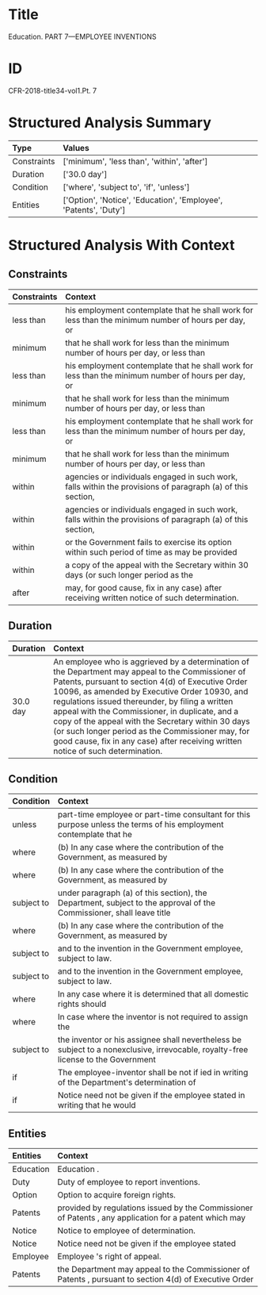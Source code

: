 # Title

 Education. PART 7—EMPLOYEE INVENTIONS


# ID

 CFR-2018-title34-vol1.Pt. 7


# Structured Analysis Summary

| Type        | Values                                                           |
|:------------|:-----------------------------------------------------------------|
| Constraints | ['minimum', 'less than', 'within', 'after']                      |
| Duration    | ['30.0 day']                                                     |
| Condition   | ['where', 'subject to', 'if', 'unless']                          |
| Entities    | ['Option', 'Notice', 'Education', 'Employee', 'Patents', 'Duty'] |


# Structured Analysis With Context

 


## Constraints

| Constraints   | Context                                                                                                     |
|:--------------|:------------------------------------------------------------------------------------------------------------|
| less than     | his employment contemplate that he shall work for less than  the minimum number of hours per day, or        |
| minimum       | that he shall work for less than the minimum number of hours per day, or less than                          |
| less than     | his employment contemplate that he shall work for less than  the minimum number of hours per day, or        |
| minimum       | that he shall work for less than the minimum number of hours per day, or less than                          |
| less than     | his employment contemplate that he shall work for less than  the minimum number of hours per day, or        |
| minimum       | that he shall work for less than the minimum number of hours per day, or less than                          |
| within        | agencies or individuals engaged in such work, falls within the provisions of paragraph (a) of this section, |
| within        | agencies or individuals engaged in such work, falls within the provisions of paragraph (a) of this section, |
| within        | or the Government fails to exercise its option within such period of time as may be provided                |
| within        | a copy of the appeal with the Secretary within 30 days (or such longer period as the                        |
| after         | may, for good cause, fix in any case) after  receiving written notice of such determination.                |


## Duration

| Duration   | Context                                                                                                                                                                                                                                                                                                                                                                                                                                                                                                   |
|:-----------|:----------------------------------------------------------------------------------------------------------------------------------------------------------------------------------------------------------------------------------------------------------------------------------------------------------------------------------------------------------------------------------------------------------------------------------------------------------------------------------------------------------|
| 30.0 day   | An employee who is aggrieved by a determination of the Department may appeal to the Commissioner of Patents, pursuant to section 4(d) of Executive Order 10096, as amended by Executive Order 10930, and regulations issued thereunder, by filing a written appeal with the Commissioner, in duplicate, and a copy of the appeal with the Secretary within 30 days (or such longer period as the Commissioner may, for good cause, fix in any case) after receiving written notice of such determination. |


## Condition

| Condition   | Context                                                                                                                           |
|:------------|:----------------------------------------------------------------------------------------------------------------------------------|
| unless      | part-time employee or part-time consultant for this purpose unless the terms of his employment contemplate that he                |
| where       | (b) In any case  where the contribution of the Government, as measured by                                                         |
| where       | (b) In any case  where the contribution of the Government, as measured by                                                         |
| subject to  | under paragraph (a) of this section), the Department, subject to the approval of the Commissioner, shall leave title              |
| where       | (b) In any case  where the contribution of the Government, as measured by                                                         |
| subject to  | and to the invention in the Government employee, subject to  law.                                                                 |
| subject to  | and to the invention in the Government employee, subject to  law.                                                                 |
| where       | In any case  where it is determined that all domestic rights should                                                               |
| where       | In case  where the inventor is not required to assign the                                                                         |
| subject to  | the inventor or his assignee shall nevertheless be subject to a nonexclusive, irrevocable, royalty-free license to the Government |
| if          | The employee-inventor shall be not if ied in writing of the Department's determination of                                         |
| if          | Notice need not be given  if the employee stated in writing that he would                                                         |


## Entities

| Entities   | Context                                                                                                |
|:-----------|:-------------------------------------------------------------------------------------------------------|
| Education  | Education .                                                                                            |
| Duty       | Duty  of employee to report inventions.                                                                |
| Option     | Option  to acquire foreign rights.                                                                     |
| Patents    | provided by regulations issued by the Commissioner of Patents , any application for a patent which may |
| Notice     | Notice  to employee of determination.                                                                  |
| Notice     | Notice need not be given if the employee stated                                                        |
| Employee   | Employee 's right of appeal.                                                                           |
| Patents    | the Department may appeal to the Commissioner of Patents , pursuant to section 4(d) of Executive Order |


